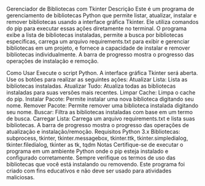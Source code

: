 Gerenciador de Bibliotecas com Tkinter
Descrição
Este é um programa de gerenciamento de bibliotecas Python que permite listar, atualizar, instalar e remover bibliotecas usando a interface gráfica Tkinter. Ele utiliza comandos do pip para executar essas ações diretamente no terminal. O programa exibe a lista de bibliotecas instaladas, permite a busca por bibliotecas específicas, carrega um arquivo requirements.txt para exibir e gerenciar bibliotecas em um projeto, e fornece a capacidade de instalar e remover bibliotecas individualmente. A barra de progresso mostra o progresso das operações de instalação e remoção.

Como Usar
Execute o script Python.
A interface gráfica Tkinter será aberta.
Use os botões para realizar as seguintes ações:
Atualizar Lista: Lista as bibliotecas instaladas.
Atualizar Tudo: Atualiza todas as bibliotecas instaladas para suas versões mais recentes.
Limpar Cache: Limpa o cache do pip.
Instalar Pacote: Permite instalar uma nova biblioteca digitando seu nome.
Remover Pacote: Permite remover uma biblioteca instalada digitando seu nome.
Buscar: Filtra as bibliotecas instaladas com base em um termo de busca.
Carregar Lista: Carrega um arquivo requirements.txt e lista suas bibliotecas.
A barra de progresso mostra o progresso das operações de atualização e instalação/remoção.
Requisitos
Python 3.x
Bibliotecas: subprocess, tkinter, tkinter.messagebox, tkinter.ttk, tkinter.simpledialog, tkinter.filedialog, tkinter as tk, tqdm
Notas
Certifique-se de executar o programa em um ambiente Python onde o pip esteja instalado e configurado corretamente.
Sempre verifique os termos de uso das bibliotecas que você está instalando ou removendo.
Este programa foi criado com fins educativos e não deve ser usado para atividades maliciosas.
